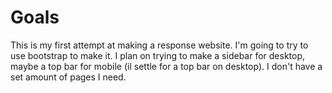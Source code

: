 # Goals
This is my first attempt at making a response website. I'm going to try to use bootstrap to make it.
I plan on trying to make a sidebar for desktop, maybe a top bar for mobile (il settle for a top bar on desktop).
I don't have a set amount of pages I need.
